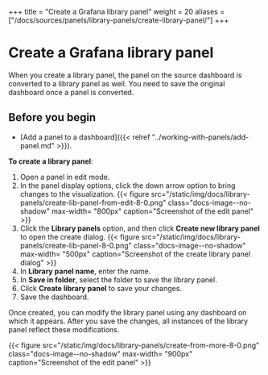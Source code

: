 +++
title = "Create a Grafana library panel"
weight = 20
aliases = ["/docs/sources/panels/library-panels/create-library-panel/"]
+++

# Create a Grafana library panel

When you create a library panel, the panel on the source dashboard is converted to a library panel as well. You need to save the original dashboard once a panel is converted.

## Before you begin

- [Add a panel to a dashboard]({{< relref "../working-with-panels/add-panel.md" >}}).

**To create a library panel**:

1. Open a panel in edit mode.
1. In the panel display options, click the down arrow option to bring changes to the visualization.
   {{< figure src="/static/img/docs/library-panels/create-lib-panel-from-edit-8-0.png" class="docs-image--no-shadow" max-width= "800px" caption="Screenshot of the edit panel" >}}
1. Click the **Library panels** option, and then click **Create new library panel** to open the create dialog.
   {{< figure src="/static/img/docs/library-panels/create-lib-panel-8-0.png" class="docs-image--no-shadow" max-width= "500px" caption="Screenshot of the create library panel dialog" >}}
1. In **Library panel name**, enter the name.
1. In **Save in folder**, select the folder to save the library panel.
1. Click **Create library panel** to save your changes.
1. Save the dashboard.

Once created, you can modify the library panel using any dashboard on which it appears. After you save the changes, all instances of the library panel reflect these modifications.

{{< figure src="/static/img/docs/library-panels/create-from-more-8-0.png" class="docs-image--no-shadow" max-width= "900px" caption="Screenshot of the edit panel" >}}
